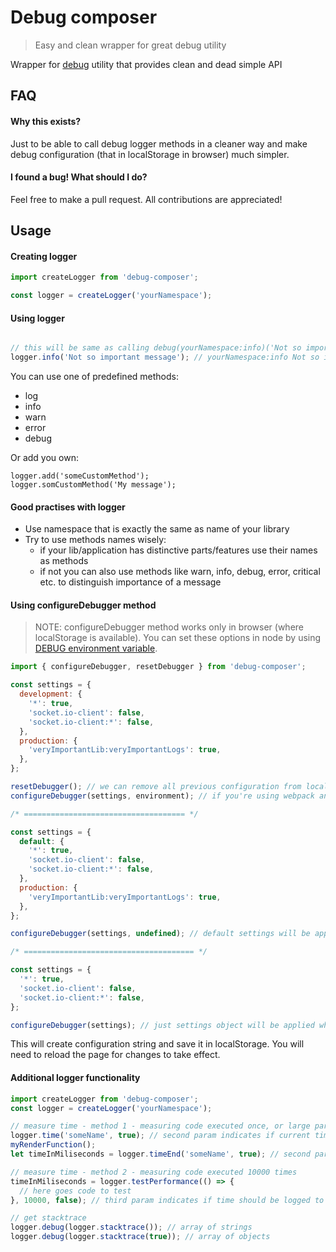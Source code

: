 # Debug composer
> Easy and clean wrapper for great debug utility

Wrapper for [debug](https://github.com/visionmedia/debug) utility that provides clean and dead simple API

## FAQ
#### Why this exists?
Just to be able to call debug logger methods in a cleaner way and make debug configuration (that in localStorage in browser) much simpler.

#### I found a bug! What should I do?
Feel free to make a pull request. All contributions are appreciated! 

## Usage

#### Creating logger
```javascript
import createLogger from 'debug-composer';

const logger = createLogger('yourNamespace');
```

#### Using logger
```javascript

// this will be same as calling debug(yourNamespace:info)('Not so important message')
logger.info('Not so important message'); // yourNamespace:info Not so important message
```

You can use one of predefined methods:
 * log
 * info
 * warn
 * error
 * debug

Or add you own:
```
logger.add('someCustomMethod');
logger.somCustomMethod('My message');
```

#### Good practises with logger
* Use namespace that is exactly the same as name of your library
* Try to use methods names wisely:
  * if your lib/application has distinctive parts/features use their names as methods
  * if not you can also use methods like warn, info, debug, error, critical etc. to distinguish importance of a message
  
  
#### Using configureDebugger method
> NOTE: configureDebugger method works only in browser (where localStorage is available). You can set these options in node by using [DEBUG environment variable](https://github.com/visionmedia/debug#environment-variables).
```javascript
import { configureDebugger, resetDebugger } from 'debug-composer';

const settings = {
  development: {
    '*': true,
    'socket.io-client': false,
    'socket.io-client:*': false,
  },
  production: {
    'veryImportantLib:veryImportantLogs': true,
  },
};

resetDebugger(); // we can remove all previous configuration from localStorage
configureDebugger(settings, environment); // if you're using webpack and webpack.DefinePlugin you can make process.env.NODE_ENV available to the browser

/* ==================================== */

const settings = {
  default: {
    '*': true,
    'socket.io-client': false,
    'socket.io-client:*': false,
  },
  production: {
    'veryImportantLib:veryImportantLogs': true,
  },
};

configureDebugger(settings, undefined); // default settings will be applied

/* ====================================== */

const settings = {
  '*': true,
  'socket.io-client': false,
  'socket.io-client:*': false,
};

configureDebugger(settings); // just settings object will be applied when environment is not provided
```

This will create configuration string and save it in localStorage. You will need to reload the page for changes to take effect.

#### Additional logger functionality
```javascript
import createLogger from 'debug-composer';
const logger = createLogger('yourNamespace');

// measure time - method 1 - measuring code executed once, or large part of the code
logger.time('someName', true); // second param indicates if current time should be logged to console (as yourNamespace:performance). Optional, defaults to false.
myRenderFunction();
let timeInMiliseconds = logger.timeEnd('someName', true); // second param indicates if measured time should be logged to console (as yourNamespace:performance). Optional, defaults to true.

// measure time - method 2 - measuring code executed 10000 times
timeInMiliseconds = logger.testPerformance(() => {
  // here goes code to test
}, 10000, false); // third param indicates if time should be logged to console (as yourNamespace:performance)

// get stacktrace
logger.debug(logger.stacktrace()); // array of strings
logger.debug(logger.stacktrace(true)); // array of objects
```
